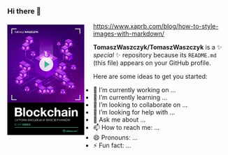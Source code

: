 ### Hi there 👋

<img align="left" width="350" style="float: left; height: 35%; width: 35%; padding: 5px 20px 20px 0px" src="okladka.png">

https://www.xaprb.com/blog/how-to-style-images-with-markdown/

**TomaszWaszczyk/TomaszWaszczyk** is a ✨ _special_ ✨ repository because its `README.md` (this file) appears on your GitHub profile.

Here are some ideas to get you started:

- 🔭 I’m currently working on ...
- 🌱 I’m currently learning ...
- 👯 I’m looking to collaborate on ...
- 🤔 I’m looking for help with ...
- 💬 Ask me about ...
- 📫 How to reach me: ...
- 😄 Pronouns: ...
- ⚡ Fun fact: ...

